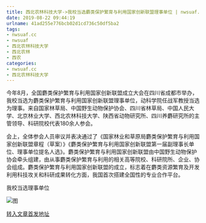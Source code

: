```yaml
---
title: 西北农林科技大学->我校当选麝类保护繁育与利用国家创新联盟理事单位 | nwsuaf.cc
date: 2019-08-22 09:44:19
urlname: 41ad255e776bcb02d1cd736c50df5ba2
tags: 
- nwsuaf.cc
- nwsuaf
- 西北农林科技大学
- 西北农林
- 西农
categories:
- nwsuaf.cc
- 西北农林科技大学
---
```



今年8月，全国麝类保护繁育与利用国家创新联盟成立大会在四川省成都市举办，我校当选为麝类保护繁育与利用国家创新联盟理事单位，动科学院任战军教授当选为理事。来自国家林草局、中国野生动物保护协会、四川省林草局、中国人民大学、北京林业大学、西北农林科技大学、陕西省动物研究所、四川养麝研究所的主管领导、科研院校代表180余人参会。

会上，全体参会人员审议并表决通过了《国家林业和草原局麝类保护繁育与利用国家创新联盟章程（草案）》《麝类保护繁育与利用国家创新联盟第一届副理事长单位、理事单位提名人选》。麝类保护繁育与利用国家创新联盟由中国野生动物保护协会牵头组建，由从事麝类保护繁育与利用的相关高等院校、科研院所、企业、协会组成。麝类保护繁育与利用国家创新联盟的成立，标志着在麝类资源繁育及开发利用科技攻关和科研成果转化方面，我国首次搭建全国性的专业合作平台。

我校当选理事单位



![图](https://news.nwsuaf.edu.cn/images/content/2019-08/20190821115122946213.png)

[转入文章首发地址](https://news.nwsuaf.edu.cn/xnxw/91384.htm)